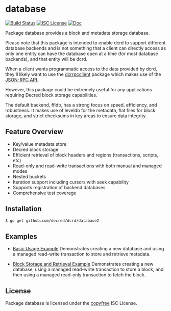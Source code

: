 database
========

[![Build Status](https://github.com/decred/dcrd/workflows/Build%20and%20Test/badge.svg)](https://github.com/decred/dcrd/actions)
[![ISC License](https://img.shields.io/badge/license-ISC-blue.svg)](http://copyfree.org)
[![Doc](https://img.shields.io/badge/doc-reference-blue.svg)](https://pkg.go.dev/github.com/decred/dcrd/database/v2)

Package database provides a block and metadata storage database.

Please note that this package is intended to enable dcrd to support different
database backends and is not something that a client can directly access as only
one entity can have the database open at a time (for most database backends),
and that entity will be dcrd.

When a client wants programmatic access to the data provided by dcrd, they'll
likely want to use the [dcrrpcclient](https://github.com/decred/dcrrpcclient)
package which makes use of the [JSON-RPC API](https://github.com/decred/dcrd/tree/master/docs/json_rpc_api.mediawiki).

However, this package could be extremely useful for any applications requiring
Decred block storage capabilities.

The default backend, ffldb, has a strong focus on speed, efficiency, and
robustness.  It makes use of leveldb for the metadata, flat files for block
storage, and strict checksums in key areas to ensure data integrity.

## Feature Overview

- Key/value metadata store
- Decred block storage
- Efficient retrieval of block headers and regions (transactions, scripts, etc)
- Read-only and read-write transactions with both manual and managed modes
- Nested buckets
- Iteration support including cursors with seek capability
- Supports registration of backend databases
- Comprehensive test coverage

## Installation

```bash
$ go get github.com/decred/dcrd/database2
```

## Examples

* [Basic Usage Example](https://pkg.go.dev/github.com/decred/dcrd/database/v2#example-package-BasicUsage)
  Demonstrates creating a new database and using a managed read-write
  transaction to store and retrieve metadata.

* [Block Storage and Retrieval Example](https://pkg.go.dev/github.com/decred/dcrd/database/v2#example-package-BlockStorageAndRetrieval)
  Demonstrates creating a new database, using a managed read-write transaction
  to store a block, and then using a managed read-only transaction to fetch the
  block.

## License

Package database is licensed under the [copyfree](http://copyfree.org) ISC
License.
